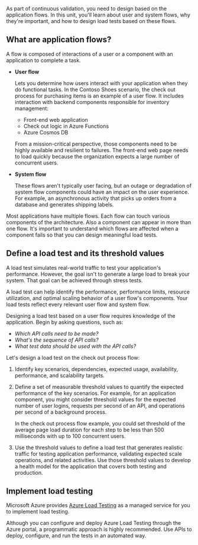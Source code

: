 As part of continuous validation, you need to design based on the application flows. In this unit, you'll learn about user and system flows, why they're important, and how to design load tests based on these flows.

## What are application flows?

A flow is composed of interactions of a user or a component with an application to complete a task. 

- **User flow** 

   Lets you determine how users interact with your application when they do functional tasks. In the Contoso Shoes scenario, the check out process for purchasing items is an example of a user flow. It includes interaction with backend components responsible for inventory management:
   
   - Front-end web application
   - Check out logic in Azure Functions
   - Azure Cosmos DB
   
   From a mission-critical perspective, those components need to be highly available and resilient to failures. The front-end web page needs to load quickly because the organization expects a large number of concurrent users.

- **System flow** 

   These flows aren't typically user facing, but an outage or degradation of system flow components could have an impact on the user experience. For example, an asynchronous activity that picks up orders from a database and generates shipping labels.

Most applications have multiple flows. Each flow can touch various components of the architecture. Also a component can appear in more than one flow. It's important to understand which flows are affected when a component fails so that you can design meaningful load tests.

## Define a load test and its threshold values

A load test simulates real-world traffic to test your application's performance. However, the goal isn't to generate a large load  to break your system. That goal can be achieved through stress tests.

A load test can help identify the performance, performance limits, resource utilization, and optimal scaling behavior of a user flow's components. Your load tests reflect every relevant user flow and system flow. 

Designing a load test based on a user flow requires knowledge of the application. Begin by asking questions, such as:

- *Which API calls need to be made?*
- *What's the sequence of API calls?*
- *What test data should be used with the API calls?*

Let's design a load test on the check out process flow:

1. Identify key scenarios, dependencies, expected usage, availability, performance, and scalability targets.

1. Define a set of measurable threshold values to quantify the expected performance of the key scenarios. For example, for an application component, you might consider threshold values for the expected number of user logins, requests per second of an API, and operations per second of a background process. 

   In the check out process flow example, you could set threshold of the average page load duration for each step to be less than 500 milliseconds with up to 100 concurrent users.

1. Use the threshold values to define a load test that generates realistic traffic for testing application performance, validating expected scale operations, and related activities. Use those threshold values to develop a health model for the application that covers both testing and production. 


## Implement load testing

Microsoft Azure provides [Azure Load Testing](/azure/load-testing/overview-what-is-azure-load-testing) as a managed service for you to implement load testing.

Although you can configure and deploy Azure Load Testing through the Azure portal, a programmatic approach is highly recommended. Use APIs to deploy, configure, and run the tests in an automated way.
